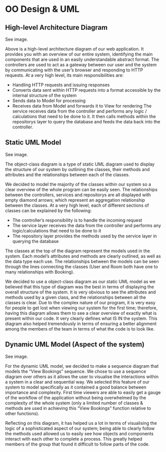 # OO Design & UML

## High-level Architecture Diagram

See image.

Above is a high-level architecture diagram of our web application. It provides you with an overview of our entire system, identifying the main components that are used in an easily understandable abstract format. The controllers are used to act as a gateway between our user and the system by communicating with the user’s browser and responding to HTTP requests. At a very high level, its main responsibilities are: 
* Handling HTTP requests and issuing responses
* Converts data sent within HTTP requests into a format accessible by the internal structure of the system
* Sends data to Model for processing
* Receives data from Model and forwards it to View for rendering
The service receives data from the controller and performs any logic / calculations that need to be done to it. It then calls methods within the repositorys layer to query the database and feeds the data back into the controller.

## Static UML Model

See image.

The object-class diagram is a type of static UML diagram used to display the structure of our system by outlining the classes, their methods and attributes and the relationships between each of the classes.

We decided to model the majority of the classes within our system so a clear overview of the whole program can be easily seen. The relationships between the controllers, services and repositorys are all displayed with empty diamond arrows; which represent an aggregation relationship between the classes. At a very high level, each of different sections of classes can be explained by the following:
* The controller’s responsibility is to handle the incoming request
* The service layer receives the data from the controller and performs any logic/calculations that need to be done to it
* The repository layer provides the methods used by the service layer in querying the database

The classes at the top of the diagram represent the models used in the system. Each model’s attributes and methods are clearly outlined, as well as the data type each use. The relationships between the models can be seen through the lines connecting the classes (User and Room both have one to many relationships with Booking). 

We decided to use a object-class diagram as our static UML model as we believed that this type of diagram was the best in terms of displaying the overall structure of the system. It is very obvious to see the attributes and methods used by a given class, and the relationships between all the classes is clear. Due to the complex nature of our program, it is very easy for people to get lost when viewing our system for the first time; therefore, having this diagram allows them to see a clear overview of exactly what is present within our code. It very clearly defines what IS IN the system. This diagram also helped tremendously in terms of ensuring a better alignment among the members of the team in terms of what the code is to look like. 

## Dynamic UML Model (Aspect of the system)

See image.

For the dynamic UML model, we decided to make a sequence diagram that models the “View Bookings” sequence. We chose to use a sequence diagram over others as it allows the user to visualise the interactions within a system in a clear and sequential way. We selected this feature of our system to model specifically as it contained a good balance between importance and complexity. First time viewers are able to easily get a gauge of the workflow of the application without being overwhelmed by the complexity of the whole system (only a limited number of classes & methods are used in achieving this “View Bookings” function relative to other functions). 

Reflecting on this diagram, it has helped us a lot in terms of visualising the logic of a sophisticated aspect of our system; being able to clearly follow the methods used allowed us to easily see how objects and components interact with each other to complete a process. This greatly helped members of the group that found it difficult to follow parts of the code. 


